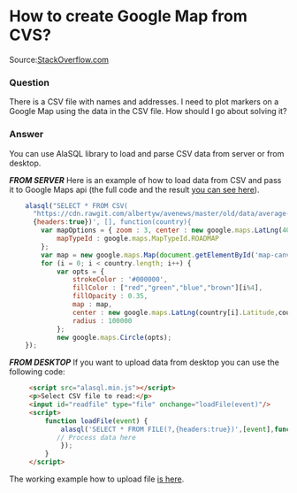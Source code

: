 # How to create Google Map from CVS?

Source:[StackOverflow.com](http://stackoverflow.com/questions/9003404/google-maps-overlays-from-csv/27660997#27660997)

### Question

There is a CSV file with names and addresses. I need to plot markers on a Google Map using the data in the CSV file. How should I go about solving it?

### Answer

You can use AlaSQL library to load and parse CSV data from server or from desktop.

***FROM SERVER*** Here is an example of how to load data from CSV and pass it to Google Maps api (the full code and the result [you can see here](http://alasql.org/demo/009geo/)).
```js
    alasql("SELECT * FROM CSV(
      "https://cdn.rawgit.com/albertyw/avenews/master/old/data/average-latitude-longitude-countries.csv",
      {headers:true})', [], function(country){
        var mapOptions = { zoom : 3, center : new google.maps.LatLng(40, 0),
            mapTypeId : google.maps.MapTypeId.ROADMAP
        };
        var map = new google.maps.Map(document.getElementById('map-canvas'), mapOptions);
        for (i = 0; i < country.length; i++) {
            var opts = {
                strokeColor : '#000000',
                fillColor : ["red","green","blue","brown"][i%4],
                fillOpacity : 0.35,
                map : map,
                center : new google.maps.LatLng(country[i].Latitude,country[i].Longitude),
                radius : 100000
            };
            new google.maps.Circle(opts);
    });
```
***FROM DESKTOP*** If you want to upload data from desktop you can use the following code:
```html
     <script src="alasql.min.js"></script>
     <p>Select CSV file to read:</p>
     <input id="readfile" type="file" onchange="loadFile(event)"/>
     <script>
         function loadFile(event) {
             alasql('SELECT * FROM FILE(?,{headers:true})',[event],function(data){
            // Process data here
             });
         }
     </script>
```
The working example how to upload file [is here](http://alasql.org/demo/008file/).

